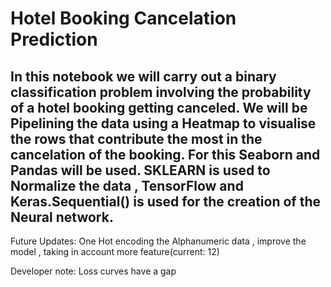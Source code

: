 # Hotel Booking Cancelation Prediction

## In this notebook we will carry out a binary classification problem involving the probability of a hotel booking getting canceled. We will be Pipelining the data using a Heatmap to visualise the rows that contribute the most in the cancelation of the booking. For this Seaborn and Pandas will be used. SKLEARN is used to Normalize the data , TensorFlow and Keras.Sequential() is used for the creation of the Neural network.

Future Updates: One Hot encoding the Alphanumeric data , improve the model , taking in account more feature(current: 12)

Developer note: Loss curves have a gap
